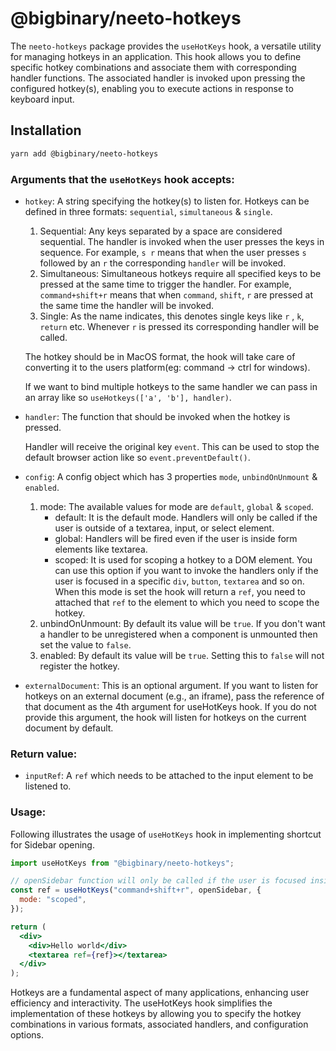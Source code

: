 # @bigbinary/neeto-hotkeys

The `neeto-hotkeys` package provides the `useHotKeys` hook, a versatile utility for managing hotkeys in an application.
This hook allows you to define specific hotkey combinations and associate them with corresponding handler functions.
The associated handler is invoked upon pressing the configured hotkey(s), enabling you to execute actions in response to keyboard input.

## Installation

```zsh
yarn add @bigbinary/neeto-hotkeys
```

### Arguments that the `useHotKeys` hook accepts:

- `hotkey`: A string specifying the hotkey(s) to listen for. Hotkeys can be
  defined in three formats: `sequential`, `simultaneous` & `single`.

  1.  Sequential: Any keys separated by a space are considered sequential. The
      handler is invoked when the user presses the keys in sequence. For
      example, `s r` means that when the user presses `s` followed by an `r` the
      corresponding `handler` will be invoked.
  2.  Simultaneous: Simultaneous hotkeys require all specified keys to be
      pressed at the same time to trigger the handler. For example,
      `command+shift+r` means that when `command`, `shift`, `r` are pressed at
      the same time the handler will be invoked.
  3.  Single: As the name indicates, this denotes single keys like `r` , `k`,
      `return` etc. Whenever `r` is pressed its corresponding handler will be
      called.

  The hotkey should be in MacOS format, the hook will take care of converting it
  to the users platform(eg: command -> ctrl for windows).

  If we want to bind multiple hotkeys to the same handler we can pass in an
  array like so `useHotkeys(['a', 'b'], handler)`.

- `handler`: The function that should be invoked when the hotkey is pressed.

  Handler will receive the original key `event`. This can be used to stop the
  default browser action like so `event.preventDefault()`.

- `config`: A config object which has 3 properties `mode`, `unbindOnUnmount` &
  `enabled`.
  1.  mode: The available values for mode are `default`, `global` & `scoped`.
      - default: It is the default mode. Handlers will only be called if the
        user is outside of a textarea, input, or select element.
      - global: Handlers will be fired even if the user is inside form elements
        like textarea.
      - scoped: It is used for scoping a hotkey to a DOM element. You can use
        this option if you want to invoke the handlers only if the user is
        focused in a specific `div`, `button`, `textarea` and so on. When this
        mode is set the hook will return a `ref`, you need to attached that
        `ref` to the element to which you need to scope the hotkey.
  2.  unbindOnUnmount: By default its value will be `true`. If you don't want a
      handler to be unregistered when a component is unmounted then set the
      value to `false`.
  3.  enabled: By default its value will be `true`. Setting this to `false` will
      not register the hotkey.

- `externalDocument`: This is an optional argument. If you want to listen for hotkeys on an external document (e.g., an iframe), pass the reference of that document as the 4th argument for useHotKeys hook. If you do not provide this argument, the hook will listen for hotkeys on the current document by default.

### Return value:

- `inputRef`: A `ref` which needs to be attached to the input element to be
  listened to.

### Usage:

Following illustrates the usage of `useHotKeys` hook in implementing shortcut for
Sidebar opening.

```jsx
import useHotKeys from "@bigbinary/neeto-hotkeys";

// openSidebar function will only be called if the user is focused inside the textarea and performs the key combination.
const ref = useHotKeys("command+shift+r", openSidebar, {
  mode: "scoped",
});

return (
  <div>
    <div>Hello world</div>
    <textarea ref={ref}></textarea>
  </div>
);
```

Hotkeys are a fundamental aspect of many applications, enhancing user efficiency
and interactivity. The useHotKeys hook simplifies the implementation of these
hotkeys by allowing you to specify the hotkey combinations in various formats,
associated handlers, and configuration options.
